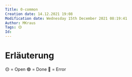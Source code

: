 ```yaml
---
Title: 0-common
Creation date: 14.12.2021 19:08
Modification date: Wednesday 15th December 2021 08:19:41
Author: MKraus
Tags: 🟡
Id: 
---
```



# Erläuterung
🟡	= Open
🟢 = Done
🔴 = Error
